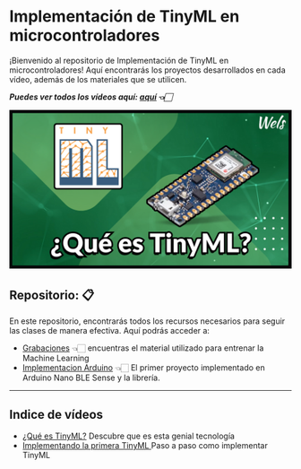 # Implementación de TinyML en microcontroladores

¡Bienvenido al repositorio de Implementación de TinyML en microcontroladores! Aquí encontrarás los proyectos desarrollados en cada vídeo, además de los materiales que se utilicen.

***Puedes ver todos los vídeos aquí: [aquí](https://youtu.be/KtK9S2HSep4) 👈🏻***

![Imagen](/Img/Que%20es%20TinyML.png)

## Repositorio: 📋

En este repositorio, encontrarás todos los recursos necesarios para seguir las clases de manera efectiva. Aquí podrás acceder a:

* [Grabaciones](/Grabaciones/) 👈🏻 encuentras el material utilizado para entrenar la Machine Learning
* [Implementacion Arduino](/Implementacion_Arduino_NanoBLESense/) 👈🏻 El primer proyecto implementado en Arduino Nano BLE Sense y la librería.

---
## Indice de vídeos
* [¿Qué es TinyML?](https://youtu.be/KtK9S2HSep4) Descubre que es esta genial tecnología
* [Implementando la primera TinyML ](https://youtu.be/ntPTWIyeF_8) Paso a paso como implementar TinyML